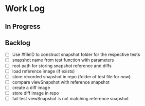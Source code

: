 # Work Log

## In Progress

## Backlog

- [ ] Use #fileID to construct snapshot folder for the respective tests
- [ ] snapshot name from test function with parameters
- [ ] root path for storing snapshot reference and diffs
- [ ] load reference image (if exists)
- [ ] store recorded snapshot in repo (folder of test file for now)
- [ ] compare viewSnapshot with reference snapshot
- [ ] create a diff image
- [ ] store diff image in repo
- [ ] fail test viewSnapshot is not matching reference snapshot
